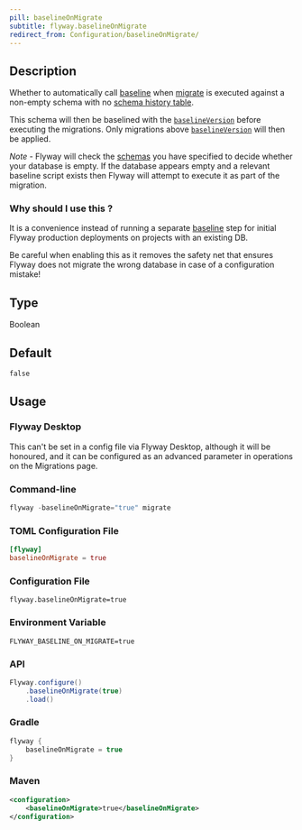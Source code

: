 ```yaml
---
pill: baselineOnMigrate
subtitle: flyway.baselineOnMigrate
redirect_from: Configuration/baselineOnMigrate/
---
```


## Description

Whether to automatically call [baseline](Commands/baseline) when [migrate](Commands/migrate) is executed against a non-empty schema with no [schema history table](<Configuration/Flyway Namespace/Flyway Table Setting>).

This schema will then be baselined with the
[`baselineVersion`](<Configuration/Flyway Namespace/Flyway Baseline Version Setting>) before executing the migrations. 
Only migrations above [`baselineVersion`](<Configuration/Flyway Namespace/Flyway Baseline Version Setting>) will then be applied.

_Note_ - Flyway will check the [schemas](<Configuration/Environments Namespace/Environment schemas Setting>) you have specified to decide whether your database is empty. If the database appears empty and a relevant baseline script exists then Flyway will attempt to execute it as part of the migration.

### Why should I use this ?

It is a convenience instead of running a separate [baseline](Commands/baseline) step for initial Flyway production deployments on projects with an existing DB.

Be careful when enabling this as it removes the safety net that ensures Flyway does not migrate the wrong database in case of a configuration mistake!

## Type

Boolean

## Default

`false`

## Usage

### Flyway Desktop

This can't be set in a config file via Flyway Desktop, although it will be honoured, and it can be configured as an advanced parameter in operations on the Migrations page.

### Command-line

```powershell
flyway -baselineOnMigrate="true" migrate
```

### TOML Configuration File

```toml
[flyway]
baselineOnMigrate = true
```

### Configuration File

```properties
flyway.baselineOnMigrate=true
```

### Environment Variable

```properties
FLYWAY_BASELINE_ON_MIGRATE=true
```

### API

```java
Flyway.configure()
    .baselineOnMigrate(true)
    .load()
```

### Gradle

```groovy
flyway {
    baselineOnMigrate = true
}
```

### Maven

```xml
<configuration>
    <baselineOnMigrate>true</baselineOnMigrate>
</configuration>
```
